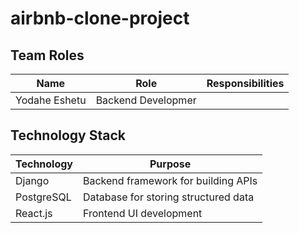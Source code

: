 # airbnb-clone-project
## Team Roles
| Name              | Role                     | Responsibilities                          |
|-------------------|--------------------------|--------------------------------------------|
| Yodahe Eshetu     | Backend Developmer       |     |

## Technology Stack

| Technology   | Purpose                                                                 |
|--------------|-------------------------------------------------------------------------|
| Django       | Backend framework for building APIs                                     |
| PostgreSQL   | Database for storing structured data                                     |
| React.js     | Frontend UI development                                                  |
